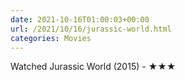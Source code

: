 ```yaml
---
date: 2021-10-16T01:00:03+00:00
url: /2021/10/16/jurassic-world.html
categories: Movies
---
```

Watched Jurassic World (2015) - ★★★




